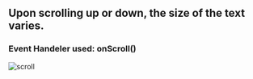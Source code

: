 ## Upon scrolling up or down, the size of the text varies.
### Event Handeler used: onScroll()
![scroll](https://user-images.githubusercontent.com/81289215/126052603-52ccfeed-a8e6-47af-81ff-2c62afe28884.gif)
